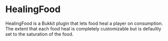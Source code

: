 # HealingFood
HealingFood is a Bukkit plugin that lets food heal a player on consumption. 
The extent that each food heal is completely customizable but is defaultly set
to the saturation of the food. 

